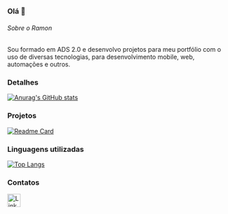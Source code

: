 ### Olá 👋

###### Sobre o Ramon
Sou formado em ADS 2.0 e desenvolvo projetos para meu portfólio com o uso de diversas tecnologias, para desenvolvimento mobile, web, automações e outros.

### Detalhes

[![Anurag's GitHub stats](https://github-readme-stats.vercel.app/api?username=ramoncastro23923&show_icons=true&theme=dark)](https://github.com/anuraghazra/github-readme-stats)

### Projetos

[![Readme Card](https://github-readme-stats.vercel.app/api/pin/?username=ramoncastro23923&repo=todoList&theme=dark)](https://github.com/anuraghazra/github-readme-stats)

### Linguagens utilizadas

[![Top Langs](https://github-readme-stats.vercel.app/api/top-langs/?username=ramoncastro23923&layout=compact)](https://github.com/anuraghazra/github-readme-stats)

### Contatos

[<img src='https://img.shields.io/badge/LinkedIn-0077B5?style=for-the-badge&logo=linkedin&logoColor=white' alt='Linkedin' height='30'>](https://www.linkedin.com/in/ramon-vieira-4a9986248//)
